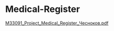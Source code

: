 # Medical-Register

[M33091_Project_Medical_Register_Чесноков.pdf](https://github.com/FogggyFox/Medical-Register/files/9125547/M33091_Project_Medical_Register_.pdf)
